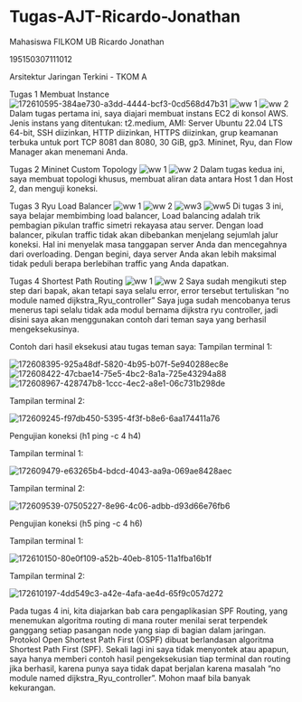 # Tugas-AJT-Ricardo-Jonathan
Mahasiswa FILKOM UB
Ricardo Jonathan

195150307111012

Arsitektur Jaringan Terkini - TKOM A

Tugas 1 Membuat Instance
![172610595-384ae730-a3dd-4444-bcf3-0cd568d47b31](https://user-images.githubusercontent.com/90437038/172729761-508ad22f-c837-49d4-aa1b-362e3a3bcf98.png)
![ww 1](https://user-images.githubusercontent.com/90437038/172726677-eb5c9a35-d706-433b-92bf-aa98487aebd6.PNG)
![ww 2](https://user-images.githubusercontent.com/90437038/172726688-7f026a0c-ad8c-48da-b3e9-fe00e3f97b2c.PNG)
Dalam tugas pertama ini, saya diajari membuat instans EC2 di konsol AWS. Jenis instans yang ditentukan: t2.medium, AMI: Server Ubuntu  22.04 LTS 64-bit, SSH diizinkan, HTTP diizinkan, HTTPS diizinkan, grup keamanan terbuka untuk port TCP  8081 dan 8080, 30 GiB, gp3. Mininet, Ryu, dan Flow Manager akan menemani Anda.

Tugas 2 Mininet Custom Topology
![ww 1](https://user-images.githubusercontent.com/90437038/172727187-f4dcffdc-3491-4255-bb2a-51389f7228a3.PNG)
![ww 2](https://user-images.githubusercontent.com/90437038/172727196-d931917c-b41f-41f9-8c1d-5b22af1bd4ec.PNG)
Dalam tugas kedua ini, saya membuat topologi khusus, membuat aliran data antara Host 1 dan Host 2, dan menguji koneksi.

Tugas 3 Ryu Load Balancer
![ww 1](https://user-images.githubusercontent.com/90437038/172727765-0bd3ecd9-83a0-4d64-a42c-68858a9f12a7.PNG)
![ww 2](https://user-images.githubusercontent.com/90437038/172727775-aa658cc1-9c20-4bc2-8cf1-45785c708939.PNG)
![ww3](https://user-images.githubusercontent.com/90437038/172727793-8c3da472-169b-4193-8f32-a3e5e69c7d1f.PNG)
![ww5](https://user-images.githubusercontent.com/90437038/172727804-ebcafa8a-2965-47ba-959b-cf61aa0399da.PNG)
Di tugas 3 ini, saya belajar membimbing load balancer, Load balancing adalah trik pembagian pikulan traffic simetri rekayasa atau server. Dengan load balancer, pikulan traffic tidak akan dibebankan menjelang sejumlah jalur koneksi. Hal ini menyelak masa tanggapan server Anda dan mencegahnya dari overloading. Dengan begini, daya server Anda akan lebih maksimal tidak peduli berapa berlebihan traffic yang Anda dapatkan.

Tugas 4 Shortest Path Routing
![ww 1](https://user-images.githubusercontent.com/90437038/172729245-ddb7d117-8cd0-4d86-a0e9-3e00c06d060c.PNG)
![ww 2](https://user-images.githubusercontent.com/90437038/172729250-70b38b28-9355-40d9-898b-8c82b53d2426.PNG)
Saya sudah mengikuti step step dari bapak, akan tetapi saya selalu error, error tersebut tertuliskan “no module named dijkstra_Ryu_controller” 
Saya juga sudah mencobanya terus menerus tapi selalu tidak ada modul bernama dijkstra ryu controller, jadi disini saya akan menggunakan contoh dari teman saya yang berhasil mengeksekusinya.

Contoh dari hasil eksekusi atau tugas teman saya:
Tampilan terminal 1:

![172608395-925a48df-5820-4b95-b07f-5e940288ec8e](https://user-images.githubusercontent.com/90437038/172729805-8eac5aa8-3d9f-4aa6-8332-9d4cd657d1fc.png)
![172608422-47cbae14-75e5-4bc2-8a1a-725e43294a88](https://user-images.githubusercontent.com/90437038/172729820-bf6cca72-8a25-4d87-8e66-58e19ac49d8b.png)
![172608967-428747b8-1ccc-4ec2-a8e1-06c731b298de](https://user-images.githubusercontent.com/90437038/172729829-8b6ec585-0da3-481c-bd82-922d1ecbf1a9.png)

Tampilan terminal 2:

![172609245-f97db450-5395-4f3f-b8e6-6aa174411a76](https://user-images.githubusercontent.com/90437038/172729880-07c2419c-1cf2-4438-b816-cf3060290bfe.png)

Pengujian koneksi (h1 ping -c 4 h4)


Tampilan terminal 1:

![172609479-e63265b4-bdcd-4043-aa9a-069ae8428aec](https://user-images.githubusercontent.com/90437038/172729934-9d3bb1e1-ca42-42b2-8a31-f39f9206fe0a.png)

Tampilan terminal 2:

![172609539-07505227-8e96-4c06-adbb-d93d66e76fb6](https://user-images.githubusercontent.com/90437038/172729978-3a05ee4d-c1cd-4cd7-ac32-c7dc82303ad2.png)

Pengujian koneksi (h5 ping -c 4 h6)


Tampilan terminal 1:

![172610150-80e0f109-a52b-40eb-8105-11a1fba16b1f](https://user-images.githubusercontent.com/90437038/172730025-a5d01c60-92b0-4efb-86b1-ef2195dca09b.png)

Tampilan terminal 2:

![172610197-4dd549c3-a42e-4afa-ae4d-65f9c057d272](https://user-images.githubusercontent.com/90437038/172730047-d036873d-de3f-406b-8fbd-0bd5c94e9a57.png)

Pada tugas 4 ini, kita diajarkan bab cara pengaplikasian SPF Routing, yang menemukan algoritma routing di mana router menilai serat terpendek ganggang setiap pasangan node yang siap di bagian dalam jaringan. Protokol Open Shortest Path First (OSPF) dibuat berlandasan algoritma Shortest Path First (SPF).
Sekali lagi ini saya tidak menyontek atau apapun, saya hanya memberi contoh hasil pengeksekusian tiap terminal dan routing jika berhasil, karena punya saya tidak dapat berjalan karena masalah “no module named dijkstra_Ryu_controller”. Mohon maaf bila banyak kekurangan.
